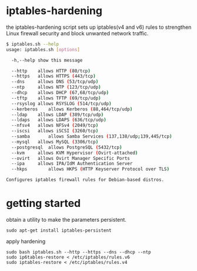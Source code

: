 # iptables-hardening
the iptables-hardening script sets up iptables(v4 and v6) rules to strengthen Linux firewall security and block unwanted network traffic.

```bash
$ iptables.sh --help
usage: iptables.sh [options]

  -h,--help	show this message

  --http	allows HTTP (80/tcp)
  --https	allows HTTPS (443/tcp)
  --dns		allows DNS (53/tcp/udp)
  --ntp		allows NTP (123/tcp/udp)
  --dhcp	allows DHCP (67,68/tcp/udp)
  --tftp	allows TFTP (69/tcp/udp)
  --rsyslog	allows RSYSLOG (514/tcp/udp)
  --kerberos	allows Kerberos (88,464/tcp/udp)
  --ldap	allows LDAP (389/tcp/udp)
  --ldaps	allows LDAPS (636/tcp/udp)
  --nfsv4	allows NFSv4 (2049/tcp)
  --iscsi	allows iSCSI (3260/tcp)
  --samba       allows Samba Services (137,138/udp;139,445/tcp)
  --mysql	allows MySQL (3306/tcp)
  --postgresql	allows PostgreSQL (5432/tcp)
  --kvm		allows KVM Hypervisor (Ovirt-attached)
  --ovirt	allows Ovirt Manager Specific Ports
  --ipa		allows IPA/IdM Authentication Server
  --hkps        allows HKPS (HTTP Keyserver Protocol over TLS)

Configures iptables firewall rules for Debian-based distros.
```

# getting started

obtain a utility to make the parameters persistent.

```
sudo apt-get install iptables-persistent
```

apply hardening

```
sudo bash iptables.sh --http --https --dns --dhcp --ntp
sudo ip6tables-restore < /etc/iptables/rules.v6
sudo iptables-restore < /etc/iptables/rules.v4
```
